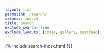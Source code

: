 ```yaml
---
layout: list
permalink: /search/
mainnav: Search
title: Search
exclude_search: true
exclude_layouts: [image, gallery, postfeed]
---
```

{% include search-index.html %}